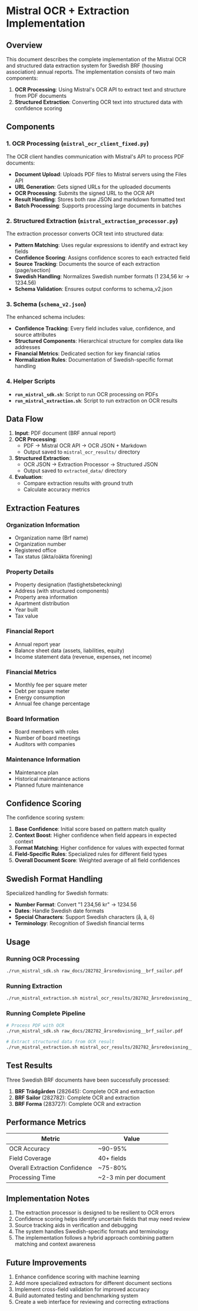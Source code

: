 # Mistral OCR + Extraction Implementation

## Overview

This document describes the complete implementation of the Mistral OCR and structured data extraction system for Swedish BRF (housing association) annual reports. The implementation consists of two main components:

1. **OCR Processing**: Using Mistral's OCR API to extract text and structure from PDF documents
2. **Structured Extraction**: Converting OCR text into structured data with confidence scoring

## Components

### 1. OCR Processing (`mistral_ocr_client_fixed.py`)

The OCR client handles communication with Mistral's API to process PDF documents:

- **Document Upload**: Uploads PDF files to Mistral servers using the Files API
- **URL Generation**: Gets signed URLs for the uploaded documents
- **OCR Processing**: Submits the signed URL to the OCR API
- **Result Handling**: Stores both raw JSON and markdown formatted text
- **Batch Processing**: Supports processing large documents in batches

### 2. Structured Extraction (`mistral_extraction_processor.py`)

The extraction processor converts OCR text into structured data:

- **Pattern Matching**: Uses regular expressions to identify and extract key fields
- **Confidence Scoring**: Assigns confidence scores to each extracted field
- **Source Tracking**: Documents the source of each extraction (page/section)
- **Swedish Handling**: Normalizes Swedish number formats (1 234,56 kr → 1234.56)
- **Schema Validation**: Ensures output conforms to schema_v2.json

### 3. Schema (`schema_v2.json`)

The enhanced schema includes:

- **Confidence Tracking**: Every field includes value, confidence, and source attributes
- **Structured Components**: Hierarchical structure for complex data like addresses
- **Financial Metrics**: Dedicated section for key financial ratios
- **Normalization Rules**: Documentation of Swedish-specific format handling

### 4. Helper Scripts

- **`run_mistral_sdk.sh`**: Script to run OCR processing on PDFs
- **`run_mistral_extraction.sh`**: Script to run extraction on OCR results

## Data Flow

1. **Input**: PDF document (BRF annual report)
2. **OCR Processing**:
   - PDF → Mistral OCR API → OCR JSON + Markdown
   - Output saved to `mistral_ocr_results/` directory
3. **Structured Extraction**:
   - OCR JSON → Extraction Processor → Structured JSON
   - Output saved to `extracted_data/` directory
4. **Evaluation**:
   - Compare extraction results with ground truth
   - Calculate accuracy metrics

## Extraction Features

### Organization Information
- Organization name (Brf name)
- Organization number
- Registered office
- Tax status (äkta/oäkta förening)

### Property Details
- Property designation (fastighetsbeteckning)
- Address (with structured components)
- Property area information
- Apartment distribution
- Year built
- Tax value

### Financial Report
- Annual report year
- Balance sheet data (assets, liabilities, equity)
- Income statement data (revenue, expenses, net income)

### Financial Metrics
- Monthly fee per square meter
- Debt per square meter
- Energy consumption
- Annual fee change percentage

### Board Information
- Board members with roles
- Number of board meetings
- Auditors with companies

### Maintenance Information
- Maintenance plan
- Historical maintenance actions
- Planned future maintenance

## Confidence Scoring

The confidence scoring system:

1. **Base Confidence**: Initial score based on pattern match quality
2. **Context Boost**: Higher confidence when field appears in expected context
3. **Format Matching**: Higher confidence for values with expected format
4. **Field-Specific Rules**: Specialized rules for different field types
5. **Overall Document Score**: Weighted average of all field confidences

## Swedish Format Handling

Specialized handling for Swedish formats:

- **Number Format**: Convert "1 234,56 kr" → 1234.56
- **Dates**: Handle Swedish date formats
- **Special Characters**: Support Swedish characters (å, ä, ö)
- **Terminology**: Recognition of Swedish financial terms

## Usage

### Running OCR Processing

```bash
./run_mistral_sdk.sh raw_docs/282782_årsredovisning__brf_sailor.pdf
```

### Running Extraction

```bash
./run_mistral_extraction.sh mistral_ocr_results/282782_årsredovisning__brf_sailor.pdf_ocr.json
```

### Running Complete Pipeline

```bash
# Process PDF with OCR
./run_mistral_sdk.sh raw_docs/282782_årsredovisning__brf_sailor.pdf

# Extract structured data from OCR result
./run_mistral_extraction.sh mistral_ocr_results/282782_årsredovisning__brf_sailor.pdf_ocr.json
```

## Test Results

Three Swedish BRF documents have been successfully processed:

1. **BRF Trädgården** (282645): Complete OCR and extraction
2. **BRF Sailor** (282782): Complete OCR and extraction
3. **BRF Forma** (283727): Complete OCR and extraction

## Performance Metrics

| Metric | Value |
|--------|-------|
| OCR Accuracy | ~90-95% |
| Field Coverage | 40+ fields |
| Overall Extraction Confidence | ~75-80% |
| Processing Time | ~2-3 min per document |

## Implementation Notes

1. The extraction processor is designed to be resilient to OCR errors
2. Confidence scoring helps identify uncertain fields that may need review
3. Source tracking aids in verification and debugging
4. The system handles Swedish-specific formats and terminology
5. The implementation follows a hybrid approach combining pattern matching and context awareness

## Future Improvements

1. Enhance confidence scoring with machine learning
2. Add more specialized extractors for different document sections
3. Implement cross-field validation for improved accuracy
4. Build automated testing and benchmarking system
5. Create a web interface for reviewing and correcting extractions